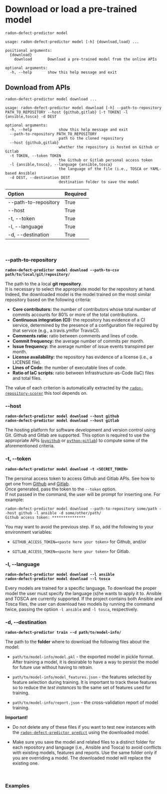 # Download or load a pre-trained model

```radon-defect-predictor model```

```prompt
usage: radon-defect-predictor model [-h] {download,load} ...

positional arguments:
  {download}
    download       Download a pre-trained model from the online APIs

optional arguments:
  -h, --help       show this help message and exit
```


## Download from APIs
```radon-defect-predictor model download ...```

```prompt
usage: radon-defect-predictor model download [-h] --path-to-repository PATH_TO_REPOSITORY --host {github,gitlab} [-t TOKEN] -l {ansible,tosca} -d DEST

optional arguments:
  -h, --help            show this help message and exit
  --path-to-repository PATH_TO_REPOSITORY
                        path to the cloned repository
  --host {github,gitlab}
                        whether the repository is hosted on Github or Gitlab
  -t TOKEN, --token TOKEN
                        the Github or Gitlab personal access token
  -l {ansible,tosca}, --language {ansible,tosca}
                        the language of the file (i.e., TOSCA or YAML-based Ansible)
  -d DEST, --destination DEST
                        destination folder to save the model
```

| Option | Required |
|:---|:---|
| --path-to-repository | True |
| --host | True |
| -t, --token | True |
| -l, --language | True |
| -d, --destination | True |

<br>

### --path-to-repository 
**```radon-defect-predictor model download --path-to-csv path/to/local/git/repository/```**

The path to the a local **git repository**. <br>
It is necessary to select the appropriate model for the repository at hand.
Indeed, the downloaded model is the model trained on the most similar repository based on the following criteria: 

* **Core contributors:** the number of contributors whose total number of commits accounts for 80% or more of the total contributions.
* **Continuous integration (CI):** the repository has evidence of a CI service, determined by the presence of a configuration file required by that service (e.g., a.travis.ymlfor TravisCI).
* **Comments ratio:** ratio between comments and lines of code.
* **Commit frequency:** the average number of commits per month.
* **Issue frequency:** the average number of issue events transpired per month.
* **License availability:** the repository has evidence of a license (i.e., a LICENSE file).
* **Lines of Code:** the number of executable lines of code. 
* **Ratio of IaC scripts:** ratio between Infrastructure-as-Code (IaC) files and total files.

The value of each criterion is automatically extracted by the [```radon-repository-scorer```](https://github.com/radon-h2020/radon-repository-scorer) this tool depends on. <br>


### --host
**```radon-defect-predictor model download --host github```** <br>
**```radon-defect-predictor model download --host gitlab```**

The hosting platform for software development and version control using Git. Github and Gitlab are supported.
This option is required to use the appropriate APIs ([```pygithub```](https://github.com/PyGithub/PyGithub) or [```python-gitlab```](https://github.com/python-gitlab/python-gitlab)) to compute some of the aforementioned criteria.

### -t, --token
**```radon-defect-predictor model download -t <SECRET_TOKEN>```** <br>

The personal access token to access Github and Gitlab APIs.
See how to get one from [Github](https://docs.github.com/en/free-pro-team@latest/github/authenticating-to-github/creating-a-personal-access-token) and [Gitlab](https://docs.gitlab.com/ee/user/profile/personal_access_tokens.html). <br>
Once generated, pass the token to the ```--token``` option. <br>
If not passed in the command, the user will be prompt for inserting one. For example:

```
radon-defect-predictor model download --path-to-repository some/path --host github -l ansible -d some/other/path/
Github access token: ***************
```

You may want to avoid the previous step. If so, add the following to your environment variables:

* ```GITHUB_ACCESS_TOKEN=<paste here your token>``` for Github, and/or

* ```GITLAB_ACCESS_TOKEN=<paste here your token>``` for Gitlab.
 
### -l, --language
**```radon-defect-predictor model download --l ansible```** <br>
**```radon-defect-predictor model download --l tosca```**

Every models are trained for a specific language. 
To download the proper model the user must specify the language (s)he wants to apply it to.
Ansible and TOSCA are currently supported.
If the project contains both Ansible and Tosca files, the user can download two models by running the command twice, passing the optiion ```-l ansible``` and ```-l tosca```, respectively.


### -d, --destination 
**```radon-defect-predictor train --d path/to/model-info/```**

The path to the **folder** where to download the following files about the model:

* ```path/to/model-info/model.pkl``` - the exported model in pickle format. After training a model, it is desirable to have a way to persist the model for future use without having to retrain. 

* ```path/to/model-info/model_features.json``` - the features selected by feature selection during training. It is important to track these features so to reduce the *test instances* to the same set of features used for training. 

* ```path/to/model-info/report.json``` - the cross-validation report of model training.

**Important!** 

* Do not delete any of these files if you want to test new instances with the [```radon-defect-predictor predict```](https://radon-h2020.github.io/radon-defect-predictor/cli/predict/) using the downloaded model.

* Make sure you save the model and related files to a distinct folder for each repository and language (i.e., Ansible and Tosca) to avoid conflicts with existing models, features and reports.
Use the same folder only if you are overriding a model. The downloaded model will replace the existing one.

<br>

    
### Examples

<!-- ## Load from disk
```radon-defect-predictor model load ...```

```prompt
usage: radon-defect-predictor model load [-h] --path-to-model PATH_TO_MODEL_DIR

optional arguments:
  -h, --help            show this help message and exit
  --path-to-model PATH_TO_MODEL_DIR
                        path to the folder containing the model report
```

| Option | Required |
|:---|:---|
| --path-to-model | True |

<br>

### --path-to-model 

**```radon-defect-predictor model load --path-to-model path/to/model/```**

The path to the **folder** containing model report (model, selected_features and report).
The folder has to be structured as follows:

*path/to/*<br>
&emsp;|- *model/*<br>
&emsp;&emsp;|- *model.pkl*<br>
&emsp;&emsp;|- *model_features.json*<br>
&emsp;&emsp;|- *report.json*<br>

Information about the aforementioned files can be found [here](https://radon-h2020.github.io/radon-defect-predictor/cli/train/#-d-destination) or [here](https://radon-h2020.github.io/radon-defect-predictor/cli/model/#-d-destination).
-->
